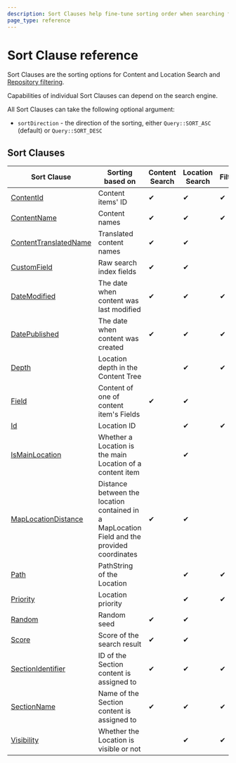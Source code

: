 ```yaml
---
description: Sort Clauses help fine-tune sorting order when searching for content and Locations.
page_type: reference
---
```


# Sort Clause reference

Sort Clauses are the sorting options for Content and Location Search and
[Repository filtering](search_api.md#repository-filtering).

Capabilities of individual Sort Clauses can depend on the search engine.

All Sort Clauses can take the following optional argument:

- `sortDirection` - the direction of the sorting, either `Query::SORT_ASC` (default) or `Query::SORT_DESC`

## Sort Clauses

| Sort Clause                                                   | Sorting based on                                                                            | Content Search | Location Search | Filtering |
|---------------------------------------------------------------|---------------------------------------------------------------------------------------------|----------------|-----------------|-----------|
| [ContentId](contentid_sort_clause.md)                         | Content items' ID                                                                           | &#10004;       | &#10004;        | &#10004;  |
| [ContentName](contentname_sort_clause.md)                     | Content names                                                                               | &#10004;       | &#10004;        | &#10004;  |
| [ContentTranslatedName](contenttranslatedname_sort_clause.md) | Translated content names                                                                    | &#10004;       | &#10004;        |           |
| [CustomField](customfield_sort_clause.md)                     | Raw search index fields                                                                     | &#10004;       | &#10004;        |           |
| [DateModified](datemodified_sort_clause.md)                   | The date when content was last modified                                                     | &#10004;       | &#10004;        | &#10004;  |
| [DatePublished](datepublished_sort_clause.md)                 | The date when content was created                                                           | &#10004;       | &#10004;        | &#10004;  |
| [Depth](depth_sort_clause.md)                                 | Location depth in the Content Tree                                                          |                | &#10004;        | &#10004;  |
| [Field](field_sort_clause.md)                                 | Content of one of content item's Fields                                                     | &#10004;       | &#10004;        |           |
| [Id](id_sort_clause.md)                                       | Location ID                                                                                 |                | &#10004;        | &#10004;  |
| [IsMainLocation](ismainlocation_sort_clause.md)               | Whether a Location is the main Location of a content item                                   |                | &#10004;        |           |
| [MapLocationDistance](maplocationdistance_sort_clause.md)     | Distance between the location contained in a MapLocation Field and the provided coordinates | &#10004;       | &#10004;        |           |
| [Path](path_sort_clause.md)                                   | PathString of the Location                                                                  |                | &#10004;        | &#10004;  |
| [Priority](priority_sort_clause.md)                           | Location priority                                                                           |                | &#10004;        | &#10004;  |
| [Random](random_sort_clause.md)                               | Random seed                                                                                 | &#10004;       | &#10004;        |           |
| [Score](score_sort_clause.md)                                 | Score of the search result                                                                  | &#10004;       | &#10004;        |           |
| [SectionIdentifier](sectionidentifier_sort_clause.md)         | ID of the Section content is assigned to                                                    | &#10004;       | &#10004;        | &#10004;  |
| [SectionName](sectionname_sort_clause.md)                     | Name of the Section content is assigned to                                                  | &#10004;       | &#10004;        | &#10004;  |
| [Visibility](visibility_sort_clause.md)                       | Whether the Location is visible or not                                                      |                | &#10004;        | &#10004;  |
